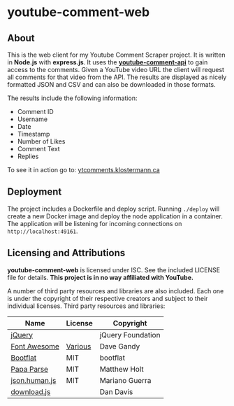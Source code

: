youtube-comment-web
===================

## About
This is the web client for my Youtube Comment Scraper project. It is written in **Node.js** with **express.js**. It uses the [**youtube-comment-api**](https://github.com/philbot9/youtube-comment-api) to gain access to the comments. 
Given a YouTube video URL the client will request all comments for that video from the API. The results are displayed as nicely formatted JSON and CSV and can also be downloaded in those formats. 

The results include the following information:

* Comment ID
* Username
* Date
* Timestamp
* Number of Likes
* Comment Text
* Replies

To see it in action go to: [ytcomments.klostermann.ca](http://ytcomments.klostermann.ca)

## Deployment
The project includes a Dockerfile and deploy script. Running `./deploy` will create a new Docker image and deploy the node application in a container. The application will be listening for incoming connections on `http://localhost:49161`.


## Licensing and Attributions
**youtube-comment-web** is licensed under ISC. See the included LICENSE file for details. 
**This project is in no way affiliated with YouTube.**

A number of third party resources and libraries are also included. Each one is under the copyright of their respective creators and subject to their individual licenses. Third party resources and libraries:

| Name | License | Copyright |
|------|---------|-----------|
| [jQuery](https://jquery.com/) |  | jQuery Foundation |
| [Font Awesome](http://fontawesome.io/) | [Various](http://fontawesome.io/license/) | Dave Gandy |
| [Bootflat](http://bootflat.github.io/) | MIT | bootflat |
| [Papa Parse](http://papaparse.com/) | MIT | Matthew Holt | 
| [json.human.js](https://github.com/marianoguerra/json.human.js) | MIT | Mariano Guerra |
| [download.js](http://danml.com/#/download.html) |  | Dan Davis |
